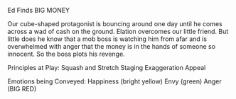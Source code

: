Ed Finds BIG MONEY
 
Our cube-shaped protagonist is bouncing around one day until he comes across a wad of cash on the ground. Elation
overcomes our little friend. But little does he know that a mob boss is watching him from afar and is 
overwhelmed with anger that the money is in the hands of someone so innocent. So the boss plots his revenge.

Principles at Play:
	Squash and Stretch
	Staging
	Exaggeration
	Appeal

Emotions being Conveyed:
	Happiness (bright yellow)
	Envy (green)
	Anger (BIG RED)